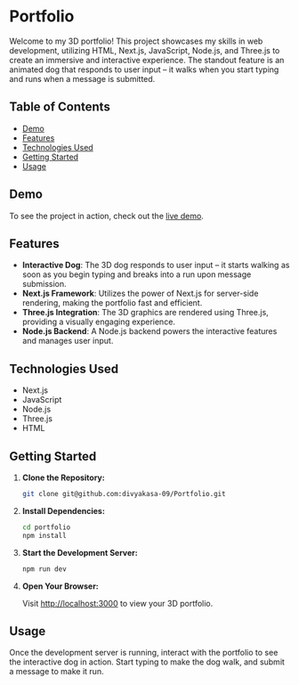 

# Portfolio 


Welcome to my 3D portfolio! This project showcases my skills in web development, utilizing HTML, Next.js, JavaScript, Node.js, and Three.js to create an immersive and interactive experience. The standout feature is an animated dog that responds to user input – it walks when you start typing and runs when a message is submitted.

## Table of Contents

- [Demo](#demo)
- [Features](#features)
- [Technologies Used](#technologies-used)
- [Getting Started](#getting-started)
- [Usage](#usage)


## Demo

To see the project in action, check out the [live demo](https://divyakasa.com).

## Features

- **Interactive Dog**: The 3D dog responds to user input – it starts walking as soon as you begin typing and breaks into a run upon message submission.
- **Next.js Framework**: Utilizes the power of Next.js for server-side rendering, making the portfolio fast and efficient.
- **Three.js Integration**: The 3D graphics are rendered using Three.js, providing a visually engaging experience.
- **Node.js Backend**: A Node.js backend powers the interactive features and manages user input.

## Technologies Used

- Next.js
- JavaScript
- Node.js
- Three.js
- HTML

## Getting Started

1. **Clone the Repository:**

   ```bash
   git clone git@github.com:divyakasa-09/Portfolio.git
   ```

2. **Install Dependencies:**

   ```bash
   cd portfolio
   npm install
   ```

3. **Start the Development Server:**

   ```bash
   npm run dev
   ```

4. **Open Your Browser:**

   Visit [http://localhost:3000](http://localhost:3000) to view your 3D portfolio.

## Usage

Once the development server is running, interact with the portfolio to see the interactive dog in action. Start typing to make the dog walk, and submit a message to make it run.

